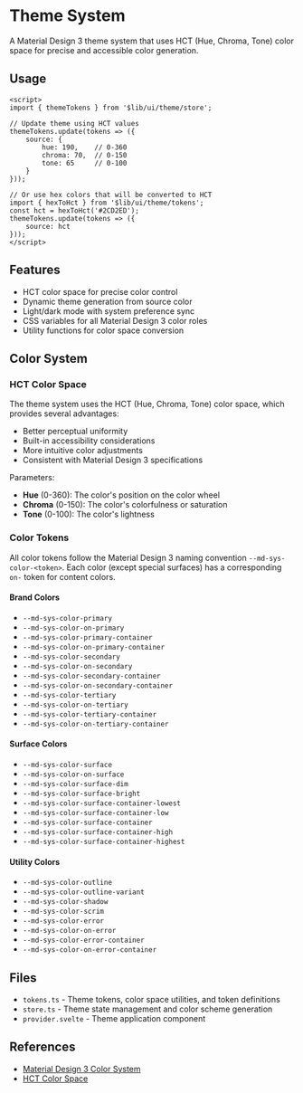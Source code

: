 # Theme System

A Material Design 3 theme system that uses HCT (Hue, Chroma, Tone) color space for precise and accessible color generation.

## Usage

```svelte
<script>
import { themeTokens } from '$lib/ui/theme/store';

// Update theme using HCT values
themeTokens.update(tokens => ({
    source: {
        hue: 190,    // 0-360
        chroma: 70,  // 0-150
        tone: 65     // 0-100
    }
}));

// Or use hex colors that will be converted to HCT
import { hexToHct } from '$lib/ui/theme/tokens';
const hct = hexToHct('#2CD2ED');
themeTokens.update(tokens => ({
    source: hct
}));
</script>
```

## Features
- HCT color space for precise color control
- Dynamic theme generation from source color
- Light/dark mode with system preference sync
- CSS variables for all Material Design 3 color roles
- Utility functions for color space conversion

## Color System

### HCT Color Space
The theme system uses the HCT (Hue, Chroma, Tone) color space, which provides several advantages:
- Better perceptual uniformity
- Built-in accessibility considerations
- More intuitive color adjustments
- Consistent with Material Design 3 specifications

Parameters:
- **Hue** (0-360): The color's position on the color wheel
- **Chroma** (0-150): The color's colorfulness or saturation
- **Tone** (0-100): The color's lightness

### Color Tokens
All color tokens follow the Material Design 3 naming convention `--md-sys-color-<token>`.
Each color (except special surfaces) has a corresponding `on-` token for content colors.

#### Brand Colors
- `--md-sys-color-primary`
- `--md-sys-color-on-primary`
- `--md-sys-color-primary-container`
- `--md-sys-color-on-primary-container`
- `--md-sys-color-secondary`
- `--md-sys-color-on-secondary`
- `--md-sys-color-secondary-container`
- `--md-sys-color-on-secondary-container`
- `--md-sys-color-tertiary`
- `--md-sys-color-on-tertiary`
- `--md-sys-color-tertiary-container`
- `--md-sys-color-on-tertiary-container`

#### Surface Colors
- `--md-sys-color-surface`
- `--md-sys-color-on-surface`
- `--md-sys-color-surface-dim`
- `--md-sys-color-surface-bright`
- `--md-sys-color-surface-container-lowest`
- `--md-sys-color-surface-container-low`
- `--md-sys-color-surface-container`
- `--md-sys-color-surface-container-high`
- `--md-sys-color-surface-container-highest`

#### Utility Colors
- `--md-sys-color-outline`
- `--md-sys-color-outline-variant`
- `--md-sys-color-shadow`
- `--md-sys-color-scrim`
- `--md-sys-color-error`
- `--md-sys-color-on-error`
- `--md-sys-color-error-container`
- `--md-sys-color-on-error-container`

## Files
- `tokens.ts` - Theme tokens, color space utilities, and token definitions
- `store.ts` - Theme state management and color scheme generation
- `provider.svelte` - Theme application component

## References
- [Material Design 3 Color System](https://m3.material.io/styles/color/overview)
- [HCT Color Space](https://material.io/blog/science-of-color-design) 